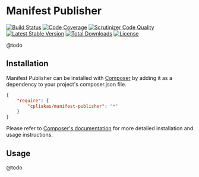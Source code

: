 # Manifest Publisher

[![Build Status](https://travis-ci.org/cpliakas/manifest-publisher.svg?branch=master)](https://travis-ci.org/cpliakas/manifest-publisher)
[![Code Coverage](https://scrutinizer-ci.com/g/cpliakas/manifest-publisher/badges/coverage.png?b=master)](https://scrutinizer-ci.com/g/cpliakas/manifest-publisher/?branch=master)
[![Scrutinizer Code Quality](https://scrutinizer-ci.com/g/cpliakas/manifest-publisher/badges/quality-score.png?b=master)](https://scrutinizer-ci.com/g/cpliakas/manifest-publisher/?branch=master)
[![Latest Stable Version](https://poser.pugx.org/cpliakas/manifest-publisher/v/stable.svg)](https://packagist.org/packages/cpliakas/manifest-publisher)
[![Total Downloads](https://poser.pugx.org/cpliakas/manifest-publisher/downloads.svg)](https://packagist.org/packages/cpliakas/manifest-publisher)
[![License](https://poser.pugx.org/cpliakas/manifest-publisher/license.svg)](https://packagist.org/packages/cpliakas/manifest-publisher)

@todo

## Installation

Manifest Publisher can be installed with [Composer](http://getcomposer.org)
by adding it as a dependency to your project's composer.json file.

```json
{
    "require": {
        "cpliakas/manifest-publisher": "*"
    }
}
```

Please refer to [Composer's documentation](https://github.com/composer/composer/blob/master/doc/00-intro.md#introduction)
for more detailed installation and usage instructions.

## Usage

@todo

